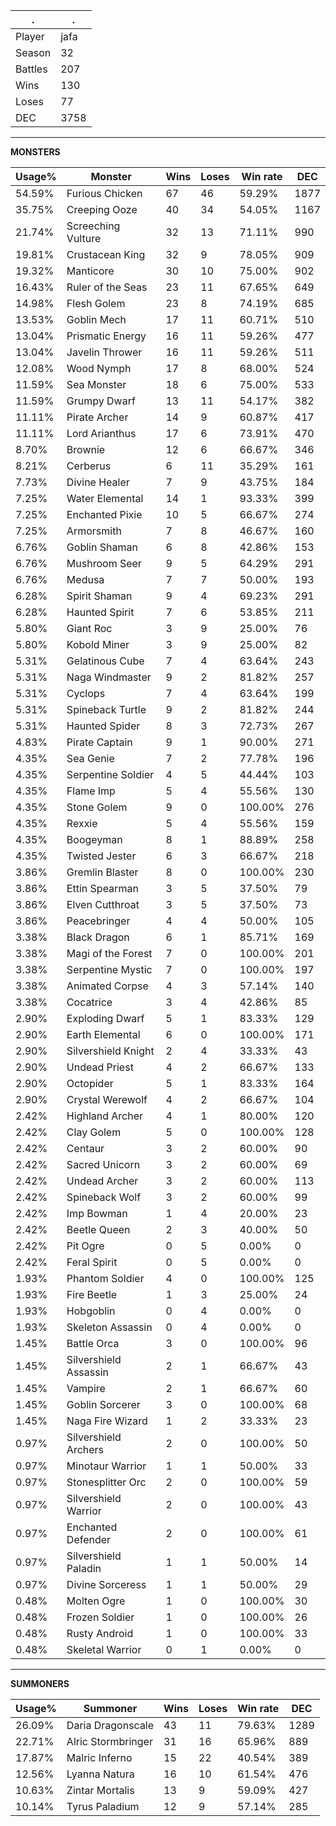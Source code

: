 .|.
|-|-
Player|jafa
Season|32
Battles|207
Wins|130
Loses|77
DEC|3758

---
**MONSTERS**

Usage%|Monster|Wins|Loses|Win rate|DEC|
-|-|-|-|-|-|
54.59%|Furious Chicken|67|46|59.29%|1877|
35.75%|Creeping Ooze|40|34|54.05%|1167|
21.74%|Screeching Vulture|32|13|71.11%|990|
19.81%|Crustacean King|32|9|78.05%|909|
19.32%|Manticore|30|10|75.00%|902|
16.43%|Ruler of the Seas|23|11|67.65%|649|
14.98%|Flesh Golem|23|8|74.19%|685|
13.53%|Goblin Mech|17|11|60.71%|510|
13.04%|Prismatic Energy|16|11|59.26%|477|
13.04%|Javelin Thrower|16|11|59.26%|511|
12.08%|Wood Nymph|17|8|68.00%|524|
11.59%|Sea Monster|18|6|75.00%|533|
11.59%|Grumpy Dwarf|13|11|54.17%|382|
11.11%|Pirate Archer|14|9|60.87%|417|
11.11%|Lord Arianthus|17|6|73.91%|470|
8.70%|Brownie|12|6|66.67%|346|
8.21%|Cerberus|6|11|35.29%|161|
7.73%|Divine Healer|7|9|43.75%|184|
7.25%|Water Elemental|14|1|93.33%|399|
7.25%|Enchanted Pixie|10|5|66.67%|274|
7.25%|Armorsmith|7|8|46.67%|160|
6.76%|Goblin Shaman|6|8|42.86%|153|
6.76%|Mushroom Seer|9|5|64.29%|291|
6.76%|Medusa|7|7|50.00%|193|
6.28%|Spirit Shaman|9|4|69.23%|291|
6.28%|Haunted Spirit|7|6|53.85%|211|
5.80%|Giant Roc|3|9|25.00%|76|
5.80%|Kobold Miner|3|9|25.00%|82|
5.31%|Gelatinous Cube|7|4|63.64%|243|
5.31%|Naga Windmaster|9|2|81.82%|257|
5.31%|Cyclops|7|4|63.64%|199|
5.31%|Spineback Turtle|9|2|81.82%|244|
5.31%|Haunted Spider|8|3|72.73%|267|
4.83%|Pirate Captain|9|1|90.00%|271|
4.35%|Sea Genie|7|2|77.78%|196|
4.35%|Serpentine Soldier|4|5|44.44%|103|
4.35%|Flame Imp|5|4|55.56%|130|
4.35%|Stone Golem|9|0|100.00%|276|
4.35%|Rexxie|5|4|55.56%|159|
4.35%|Boogeyman|8|1|88.89%|258|
4.35%|Twisted Jester|6|3|66.67%|218|
3.86%|Gremlin Blaster|8|0|100.00%|230|
3.86%|Ettin Spearman|3|5|37.50%|79|
3.86%|Elven Cutthroat|3|5|37.50%|73|
3.86%|Peacebringer|4|4|50.00%|105|
3.38%|Black Dragon|6|1|85.71%|169|
3.38%|Magi of the Forest|7|0|100.00%|201|
3.38%|Serpentine Mystic|7|0|100.00%|197|
3.38%|Animated Corpse|4|3|57.14%|140|
3.38%|Cocatrice|3|4|42.86%|85|
2.90%|Exploding Dwarf|5|1|83.33%|129|
2.90%|Earth Elemental|6|0|100.00%|171|
2.90%|Silvershield Knight|2|4|33.33%|43|
2.90%|Undead Priest|4|2|66.67%|133|
2.90%|Octopider|5|1|83.33%|164|
2.90%|Crystal Werewolf|4|2|66.67%|104|
2.42%|Highland Archer|4|1|80.00%|120|
2.42%|Clay Golem|5|0|100.00%|128|
2.42%|Centaur|3|2|60.00%|90|
2.42%|Sacred Unicorn|3|2|60.00%|69|
2.42%|Undead Archer|3|2|60.00%|113|
2.42%|Spineback Wolf|3|2|60.00%|99|
2.42%|Imp Bowman|1|4|20.00%|23|
2.42%|Beetle Queen|2|3|40.00%|50|
2.42%|Pit Ogre|0|5|0.00%|0|
2.42%|Feral Spirit|0|5|0.00%|0|
1.93%|Phantom Soldier|4|0|100.00%|125|
1.93%|Fire Beetle|1|3|25.00%|24|
1.93%|Hobgoblin|0|4|0.00%|0|
1.93%|Skeleton Assassin|0|4|0.00%|0|
1.45%|Battle Orca|3|0|100.00%|96|
1.45%|Silvershield Assassin|2|1|66.67%|43|
1.45%|Vampire|2|1|66.67%|60|
1.45%|Goblin Sorcerer|3|0|100.00%|68|
1.45%|Naga Fire Wizard|1|2|33.33%|23|
0.97%|Silvershield Archers|2|0|100.00%|50|
0.97%|Minotaur Warrior|1|1|50.00%|33|
0.97%|Stonesplitter Orc|2|0|100.00%|59|
0.97%|Silvershield Warrior|2|0|100.00%|43|
0.97%|Enchanted Defender|2|0|100.00%|61|
0.97%|Silvershield Paladin|1|1|50.00%|14|
0.97%|Divine Sorceress|1|1|50.00%|29|
0.48%|Molten Ogre|1|0|100.00%|30|
0.48%|Frozen Soldier|1|0|100.00%|26|
0.48%|Rusty Android|1|0|100.00%|33|
0.48%|Skeletal Warrior|0|1|0.00%|0|

---
**SUMMONERS**

Usage%|Summoner|Wins|Loses|Win rate|DEC|
-|-|-|-|-|-|
26.09%|Daria Dragonscale|43|11|79.63%|1289|
22.71%|Alric Stormbringer|31|16|65.96%|889|
17.87%|Malric Inferno|15|22|40.54%|389|
12.56%|Lyanna Natura|16|10|61.54%|476|
10.63%|Zintar Mortalis|13|9|59.09%|427|
10.14%|Tyrus Paladium|12|9|57.14%|285|
